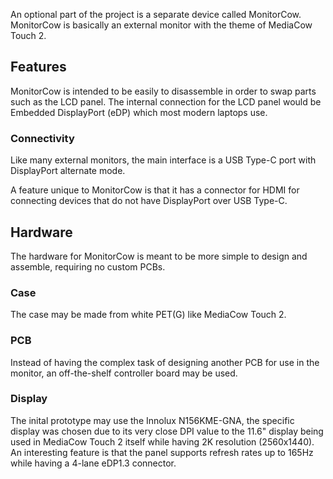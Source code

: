 An optional part of the project is a separate device called MonitorCow. MonitorCow is basically an external monitor with the theme of MediaCow Touch 2. 

## Features
MonitorCow is intended to be easily to disassemble in order to swap parts such as the LCD panel. The internal connection for the LCD panel would be Embedded DisplayPort (eDP) which most modern laptops use.

### Connectivity
Like many external monitors, the main interface is a USB Type-C port with DisplayPort alternate mode.

A feature unique to MonitorCow is that it has a connector for HDMI for connecting devices that do not have DisplayPort over USB Type-C.
 
## Hardware
The hardware for MonitorCow is meant to be more simple to design and assemble, requiring no custom PCBs.

### Case
The case may be made from white PET(G) like MediaCow Touch 2. 

### PCB
Instead of having the complex task of designing another PCB for use in the monitor, an off-the-shelf controller board may be used.

### Display
The inital prototype may use the Innolux N156KME-GNA, the specific display was chosen due to its very close DPI value to the 11.6" display being used in MediaCow Touch 2 itself while having 2K resolution (2560x1440). An interesting feature is that the panel supports refresh rates up to 165Hz while having a 4-lane eDP1.3 connector.

